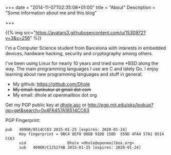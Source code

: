 +++
date = "2014-11-07T02:35:08+01:00"
title = "About"
Description = "Some information about me and this blog"

+++

{{% img src="https://avatars3.githubusercontent.com/u/1530972?v=3&s=256" %}}

I'm a Computer Science student from Barcelona with interests in embedded devices, 
hardware hacking, security and cryptography among others.

I've been using Linux for nearly 10 years and tried some *BSD along the way. The
main programming languages I use are C and lately Go. I enjoy learning about new
programming languages and stuff in general.

- My github: https://github.com/Dhole
- ~~My email: bankukur at gmail dot com~~
- My email: dhole at openmailbox dot org

Get my PGP public key at [dhole.asc](/dhole.asc) or http://pgp.mit.edu/pks/lookup?op=get&search=0x4FA457A18514CC63 

PGP Fingerprint:
```
pub   4096R/8514CC63 2015-01-25 [expires: 2020-01-24]
      Key fingerprint = 9BC4 8EF8 08DB 91DD 158D  559D 4FA4 57A1 8514 CC63
      uid                  Dhole <dhole@openmailbox.org>
      sub   4096R/C125274B 2015-01-25 [expires: 2020-01-24]
```
